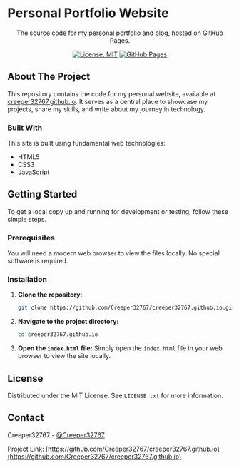 # Personal Portfolio Website

<div align="center">

The source code for my personal portfolio and blog, hosted on GitHub Pages.

[![License: MIT](https://img.shields.io/badge/License-MIT-blue.svg)](https://opensource.org/licenses/MIT)
[![GitHub Pages](https://img.shields.io/badge/GitHub_Pages-Deployed-green.svg)](https://creeper32767.github.io/)

</div>

## About The Project

This repository contains the code for my personal website, available at [creeper32767.github.io](https://creeper32767.github.io). It serves as a central place to showcase my projects, share my skills, and write about my journey in technology.

### Built With

This site is built using fundamental web technologies:
*   HTML5
*   CSS3
*   JavaScript

## Getting Started

To get a local copy up and running for development or testing, follow these simple steps.

### Prerequisites

You will need a modern web browser to view the files locally. No special software is required.

### Installation

1.  **Clone the repository:**
    ```sh
    git clone https://github.com/Creeper32767/creeper32767.github.io.git
    ```
2.  **Navigate to the project directory:**
    ```sh
    cd creeper32767.github.io
    ```
3.  **Open the `index.html` file:**
    Simply open the `index.html` file in your web browser to view the site locally.

## License

Distributed under the MIT License. See `LICENSE.txt` for more information.

## Contact

Creeper32767 - [@Creeper32767](https://github.com/Creeper32767)

Project Link: [https://github.com/Creeper32767/creeper32767.github.io](https://github.com/Creeper32767/creeper32767.github.io)

